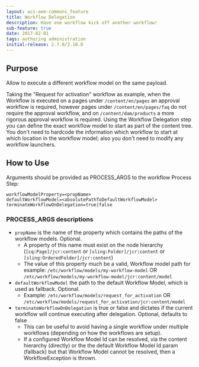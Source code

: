 ```yaml
---
layout: acs-aem-commons_feature
title: Workflow Delegation
description: Have one workflow kick off another workflow!
sub-feature: true
date: 2017-02-01
tags: authoring administration
initial-release: 2.7.0/3.10.0
---
```


## Purpose

Allow to execute a different workflow model on the same payload.

Taking the "Request for activation" workflow as example, when the Workflow is executed on a pages under `/content/en/pages` an approval workflow is required, however pages under `/content/en/pages/faq` do not require the approval workflow, and on `/content/dam/products` a more rigorous approval workflow is required. Using the Workflow Delegation step you can define the exact workflow model to start as part of the content tree. You don't need to hardcode the information which workflow to start at which location in the workflow model; also you don't need to modify any workflow launchers. 

## How to Use

Arguments should be provided as PROCESS_ARGS to the workflow Process Step:

    workflowModelProperty=<propName>    
    defaultWorkflowModel=<absolutePathToDefaultWorkflowModel>
    terminateWorkflowOnDelegation=true|false
    
### PROCESS_ARGS descriptions
* `propName` is the name of the property which contains the paths of the workflow models. Optional.
    * A property of this name must exist on the node hierarchy (`[cq:Page]/jcr:content` or `[sling:Folder]/jcr:content` or `[sling:OrderedFolder]/jcr:content`)
    * The value of this property much be a valid, Workflow model path for example: `/etc/workflow/models/my-workflow-model` OR  `/etc/workflow/models/my-workflow-model/jcr:content/model`
* `defaultWorkflowModel` the path to the default Workflow Model, which is used as fallback. Optional.
    * Example: `/etc/workflow/models/request_for_activation` OR  `/etc/workflow/models/request_for_activation/jcr:content/model`
* `terminateWorkflowOnDelegation` is true or false and dictates if the current workflow will continue executing after delegation. Optional, defaults to false
    *  This can be useful to avoid having a single workflow under multiple workflows (depending on how the workflows are setup).
    *  If a configured Workflow Model Id can be resolved, via the content hierarchy (directly) or the the default Workflow Model Id param (fallback) but that Workflow Model cannot be resolved, then a WorkflowException is thrown.
